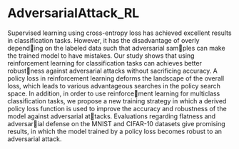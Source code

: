 # AdversarialAttack_RL


Supervised learning using cross-entropy loss has
achieved excellent results in classification tasks.
However, it has the disadvantage of overly depending on the labeled data such that adversarial samples can make the trained model to have mistakes.
Our study shows that using reinforcement learning
for classification tasks can achieves better robustness against adversarial attacks without sacrificing
accuracy. A policy loss in reinforcement learning
deforms the landscape of the overall loss, which
leads to various advantageous searches in the policy
search space. In addition, in order to use reinforcement learning for multiclass classification tasks, we
propose a new training strategy in which a derived
policy loss function is used to improve the accuracy
and robustness of the model against adversarial attacks. Evaluations regarding flatness and adversarial defense on the MNIST and CIFAR-10 datasets
give promising results, in which the model trained
by a policy loss becomes robust to an adversarial
attack.
